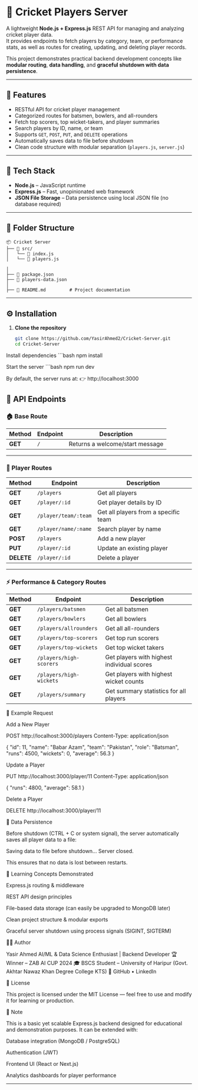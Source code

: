 

# 🏏 Cricket Players Server

A lightweight **Node.js + Express.js** REST API for managing and analyzing cricket player data.  
It provides endpoints to fetch players by category, team, or performance stats, as well as routes for creating, updating, and deleting player records.  

This project demonstrates practical backend development concepts like **modular routing**, **data handling**, and **graceful shutdown with data persistence**.

---

## 🚀 Features
- RESTful API for cricket player management  
- Categorized routes for batsmen, bowlers, and all-rounders  
- Fetch top scorers, top wicket-takers, and player summaries  
- Search players by ID, name, or team  
- Supports `GET`, `POST`, `PUT`, and `DELETE` operations  
- Automatically saves data to file before shutdown  
- Clean code structure with modular separation (`players.js`, `server.js`)  

---

## 🧠 Tech Stack
- **Node.js** – JavaScript runtime  
- **Express.js** – Fast, unopinionated web framework  
- **JSON File Storage** – Data persistence using local JSON file (no database required)  

---

## 📁 Folder Structure

```
📦 Cricket Server
├── 📂 src/                      
│   └── 📜 index.js
│   └── 📜 players.js

│
├── 📜 package.json             
├── 📜 players-data.json 
│           
├── 📜 README.md         # Project documentation

```


---

## ⚙️ Installation

1. **Clone the repository**
   ```bash
   git clone https://github.com/YasirAhmed2/Cricket-Server.git
   cd Cricket-Server


Install dependencies
    ```bash
    npm install

Start the server
    ```bash
    npm run dev


By default, the server runs at:
👉 http://localhost:3000


## 🔗 API Endpoints

### 🏠 Base Route
| Method | Endpoint | Description |
|--------|-----------|-------------|
| **GET** | `/` | Returns a welcome/start message |

---

### 👥 Player Routes
| Method | Endpoint | Description |
|--------|-----------|-------------|
| **GET** | `/players` | Get all players |
| **GET** | `/player/:id` | Get player details by ID |
| **GET** | `/player/team/:team` | Get all players from a specific team |
| **GET** | `/player/name/:name` | Search player by name |
| **POST** | `/players` | Add a new player |
| **PUT** | `/player/:id` | Update an existing player |
| **DELETE** | `/player/:id` | Delete a player |

---

### ⚡ Performance & Category Routes
| Method | Endpoint | Description |
|--------|-----------|-------------|
| **GET** | `/players/batsmen` | Get all batsmen |
| **GET** | `/players/bowlers` | Get all bowlers |
| **GET** | `/players/allrounders` | Get all all-rounders |
| **GET** | `/players/top-scorers` | Get top run scorers |
| **GET** | `/players/top-wickets` | Get top wicket takers |
| **GET** | `/players/high-scorers` | Get players with highest individual scores |
| **GET** | `/players/high-wickets` | Get players with highest wicket counts |
| **GET** | `/players/summary` | Get summary statistics for all players |


🧩 Example Request

Add a New Player

POST http://localhost:3000/players
Content-Type: application/json

{
  "id": 11,
  "name": "Babar Azam",
  "team": "Pakistan",
  "role": "Batsman",
  "runs": 4500,
  "wickets": 0,
  "average": 56.3
}


Update a Player

PUT http://localhost:3000/player/11
Content-Type: application/json

{
  "runs": 4800,
  "average": 58.1
}


Delete a Player

DELETE http://localhost:3000/player/11

💾 Data Persistence

Before shutdown (CTRL + C or system signal), the server automatically saves all player data to a file:

Saving data to file before shutdown...
Server closed.


This ensures that no data is lost between restarts.

🧠 Learning Concepts Demonstrated

Express.js routing & middleware

REST API design principles

File-based data storage (can easily be upgraded to MongoDB later)

Clean project structure & modular exports

Graceful server shutdown using process signals (SIGINT, SIGTERM)

🧑‍💻 Author

Yasir Ahmed
AI/ML & Data Science Enthusiast | Backend Developer
🏆 Winner – ZAB AI CUP 2024
🎓 BSCS Student – University of Haripur (Govt. Akhtar Nawaz Khan Degree College KTS)
🔗 GitHub
 • LinkedIn

📜 License

This project is licensed under the MIT License — feel free to use and modify it for learning or production.

💬 Note

This is a basic yet scalable Express.js backend designed for educational and demonstration purposes.
It can be extended with:

Database integration (MongoDB / PostgreSQL)

Authentication (JWT)

Frontend UI (React or Next.js)

Analytics dashboards for player performance


---



